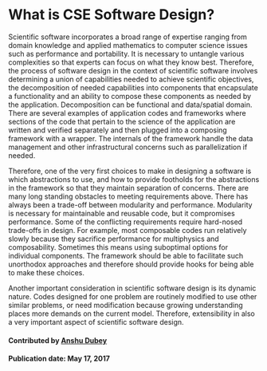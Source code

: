 # What is CSE Software Design?

Scientific software incorporates a broad range of expertise ranging
from domain knowledge and applied mathematics to computer science
issues such as performance and portability. It is necessary to untangle various complexities so that
experts can focus on what they know best. Therefore, the process of software design in the
context of scientific software involves determining a union of
capabilities needed to achieve scientific objectives, the
decomposition of needed capabilities into components that encapsulate a
functionality and an ability to compose these components as needed by
the application. Decomposition can be functional and data/spatial
domain. There are several examples of application codes and frameworks
where sections of the code that pertain to the science of the application
are written and verified separately and then plugged into a composing
framework with a wrapper. The internals of the framework handle the
data management and other infrastructural concerns such as
parallelization if needed.

Therefore, one of the very first choices to make in designing a software
is which abstractions to use, and how to provide footholds for the
abstractions in the framework so that they maintain separation of
concerns. There are many long standing obstacles to meeting requirements above.
There has always been a trade-off between modularity and
performance. Modularity is necessary for maintainable and reusable
code, but it compromises performance. Some of the conflicting
requirements require hard-nosed trade-offs in design. For example, most
composable codes run relatively slowly because they sacrifice performance for
multiphysics and composability. Sometimes this means using suboptimal options for individual
components. The framework should be able to facilitate such unorthodox
approaches and therefore should provide hooks for being able to make
these choices. 
<!--- For more details on framework design see
[Dubey2009,uintah2,valiev2010nwchem,case2014amber,O'Shea2005,Dubey2015] 
--->

Another important consideration in scientific software design is its
dynamic nature. Codes designed for one problem are routinely modified
to use other similar problems, or need modification because growing
understanding places more demands on the current model. Therefore,
extensibility in also a very important aspect of scientific software design.

#### Contributed by [Anshu Dubey](https://github.com/adubey64)

#### Publication date: May 17, 2017

<!---
Publish: yes
Pinned: yes
Categories: planning
Topics: design
Tags:
Level: 0
Prerequisites: none
Aggregate: none
--->
